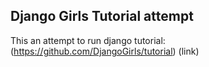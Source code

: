 ## Django Girls Tutorial attempt

This an attempt to run django tutorial: (https://github.com/DjangoGirls/tutorial) (link)
